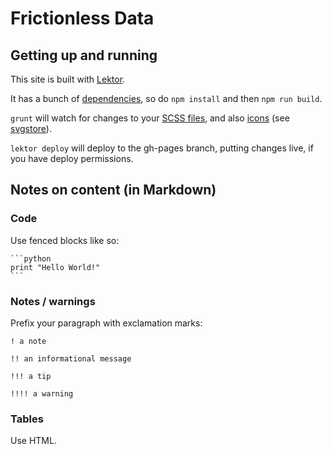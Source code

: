 # Frictionless Data

## Getting up and running

This site is built with [Lektor](https://www.getlektor.com/).

It has a bunch of [dependencies](package.json), so do `npm install` and then `npm run build`.

`grunt` will watch for changes to your [SCSS files](assets/scss), and also [icons](assets/icons) (see [svgstore](https://github.com/FWeinb/grunt-svgstore)).

`lektor deploy` will deploy to the gh-pages branch, putting changes live, if you have deploy permissions.


## Notes on content (in Markdown)

### Code

Use fenced blocks like so:


    ```python
    print "Hello World!"
    ```

### Notes / warnings

Prefix your paragraph with exclamation marks:

```
! a note

!! an informational message

!!! a tip

!!!! a warning
```

### Tables

Use HTML.

